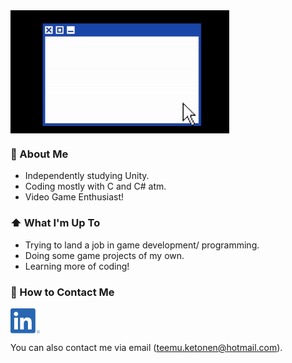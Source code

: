 <img src="https://raw.githubusercontent.com/tketonen/tketonen/master/tketonen_gif.gif" width="350" align="center" />

<!--
**tketonen/tketonen** is a ✨ _special_ ✨ repository because its `README.md` (this file) appears on your GitHub profile.

Here are some ideas to get you started:

- 🔭 I’m currently working on ...
- 🌱 I’m currently learning ...
- 👯 I’m looking to collaborate on ...
- 🤔 I’m looking for help with ...
- 💬 Ask me about ...
- 📫 How to reach me: ...
- 😄 Pronouns: ...
- ⚡ Fun fact: ...
-->
### 📖 About Me
- Independently studying Unity.
- Coding mostly with C and C# atm.
- Video Game Enthusiast!

### ⬆️ What I'm Up To
- Trying to land a job in game development/ programming.
- Doing some game projects of my own.
- Learning more of coding!

### 📮 How to Contact Me

[<img src="https://raw.githubusercontent.com/tketonen/tketonen/master/linkedin.png" height="40em" align="center"
alt="Follow on LinkedIn" title="Follow on LinkedIn"/>](https://linkedin.com/in/teemu-ketonen-9986b2168)

You can also contact me via email (teemu.ketonen@hotmail.com).
